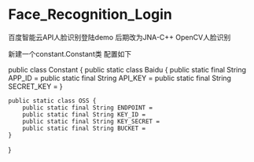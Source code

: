 # Face_Recognition_Login
百度智能云API人脸识别登陆demo  后期改为JNA-C++ OpenCV人脸识别

新建一个constant.Constant类
配置如下

public class Constant {
    public static class Baidu {
        public static final String APP_ID = 
        public static final String API_KEY = 
        public static final String SECRET_KEY = 
    }

    public static class OSS {
        public static final String ENDPOINT = 
        public static final String KEY_ID =
        public static final String KEY_SECRET = 
        public static final String BUCKET =
    }
}


